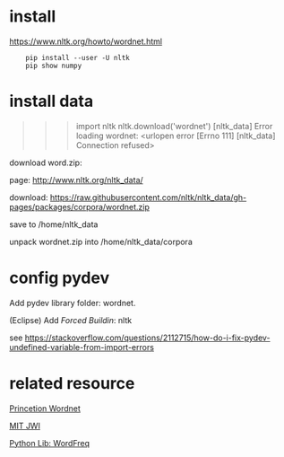 # install

https://www.nltk.org/howto/wordnet.html

```
    pip install --user -U nltk
    pip show numpy
```

# install data

>>> import nltk
>>> nltk.download('wordnet')
[nltk_data] Error loading wordnet: <urlopen error [Errno 111]
[nltk_data]     Connection refused>

download word.zip:

page: http://www.nltk.org/nltk_data/

download: https://raw.githubusercontent.com/nltk/nltk_data/gh-pages/packages/corpora/wordnet.zip

save to /home/nltk_data

unpack wordnet.zip into /home/nltk_data/corpora

# config pydev

Add pydev library folder: wordnet.

(Eclipse) Add *Forced Buildin*: nltk

see https://stackoverflow.com/questions/2112715/how-do-i-fix-pydev-undefined-variable-from-import-errors

# related resource

[Princetion Wordnet](https://wordnet.princeton.edu/related-projects)

[MIT JWI](http://projects.csail.mit.edu/jwi/)

[Python Lib: WordFreq](https://pypi.org/project/wordfreq/#description)
